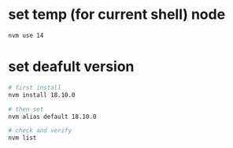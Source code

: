 ---
---


# set temp (for current shell) node
`nvm use 14`

# set deafult version
```bash
# first install
nvm install 18.10.0

# then set
nvm alias default 18.10.0

# check and verify
nvm list

```
